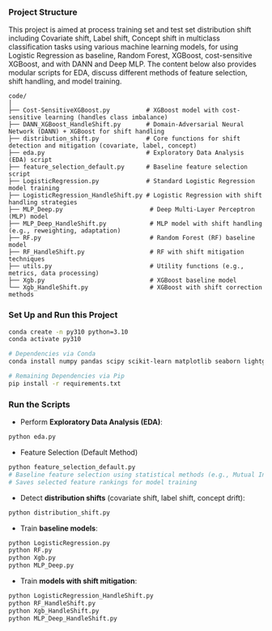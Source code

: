 ### Project Structure

This project is aimed at process training set and test set distribution shift including Covariate shift, Label shift, Concept shift in multiclass classification tasks using various machine learning models, for using Logistic Regression as baseline, Random Forest, XGBoost, cost-sensitive XGBoost, and with DANN and Deep MLP. The content below also provides modular scripts for EDA, discuss different methods of feature selection, shift handling, and model training.

```
code/
│
├── Cost-SensitiveXGBoost.py          # XGBoost model with cost-sensitive learning (handles class imbalance)
├── DANN_XGBoost_HandleShift.py       # Domain-Adversarial Neural Network (DANN) + XGBoost for shift handling
├── distribution_shift.py             # Core functions for shift detection and mitigation (covariate, label, concept)
├── eda.py                            # Exploratory Data Analysis (EDA) script
├── feature_selection_default.py      # Baseline feature selection script
├── LogisticRegression.py             # Standard Logistic Regression model training
├── LogisticRegression_HandleShift.py # Logistic Regression with shift handling strategies
├── MLP_Deep.py                        # Deep Multi-Layer Perceptron (MLP) model
├── MLP_Deep_HandleShift.py            # MLP model with shift handling (e.g., reweighting, adaptation)
├── RF.py                              # Random Forest (RF) baseline model
├── RF_HandleShift.py                  # RF with shift mitigation techniques
├── utils.py                           # Utility functions (e.g., metrics, data processing)
├── Xgb.py                             # XGBoost baseline model
└── Xgb_HandleShift.py                 # XGBoost with shift correction methods

```

### Set Up and Run this Project

```bash
conda create -n py310 python=3.10
conda activate py310

# Dependencies via Conda
conda install numpy pandas scipy scikit-learn matplotlib seaborn lightgbm xgboost numba llvmlite statsmodels tqdm

# Remaining Dependencies via Pip
pip install -r requirements.txt
```

### Run the Scripts

- Perform **Exploratory Data Analysis (EDA)**:

```bash
python eda.py
```

- Feature Selection (Default Method)

```bash 
python feature_selection_default.py
# Baseline feature selection using statistical methods (e.g., Mutual Information, Fisher Score)
# Saves selected feature rankings for model training
```

- Detect **distribution shifts** (covariate shift, label shift, concept drift):

```bash
python distribution_shift.py
```

- Train **baseline models**:

```bash
python LogisticRegression.py
python RF.py
python Xgb.py
python MLP_Deep.py
```

- Train **models with shift mitigation**:

```bash
python LogisticRegression_HandleShift.py
python RF_HandleShift.py
python Xgb_HandleShift.py
python MLP_Deep_HandleShift.py
```

